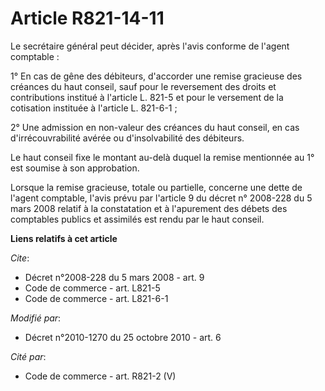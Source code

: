 # Article R821-14-11

Le secrétaire général peut décider, après l'avis conforme de l'agent comptable : 

1° En cas de gêne des débiteurs, d'accorder une remise gracieuse des créances du haut conseil, sauf pour le reversement des
droits et contributions institué à l'article L. 821-5 et pour le versement de la cotisation instituée à l'article L.
821-6-1 ;

2° Une admission en non-valeur des créances du haut conseil, en cas d'irrécouvrabilité avérée ou d'insolvabilité des
débiteurs. 

Le haut conseil fixe le montant au-delà duquel la remise mentionnée au 1° est soumise à son approbation. 

Lorsque la remise gracieuse, totale ou partielle, concerne une dette de l'agent comptable, l'avis prévu par l'article 9 du
décret n° 2008-228 du 5 mars 2008 relatif à la constatation et à l'apurement des débets des comptables publics et assimilés
est rendu par le haut conseil.

**Liens relatifs à cet article**

_Cite_:

  - Décret n°2008-228 du 5 mars 2008 - art. 9
  - Code de commerce - art. L821-5
  - Code de commerce - art. L821-6-1

_Modifié par_:

  - Décret n°2010-1270 du 25 octobre 2010 - art. 6

_Cité par_:

  - Code de commerce - art. R821-2 (V)
